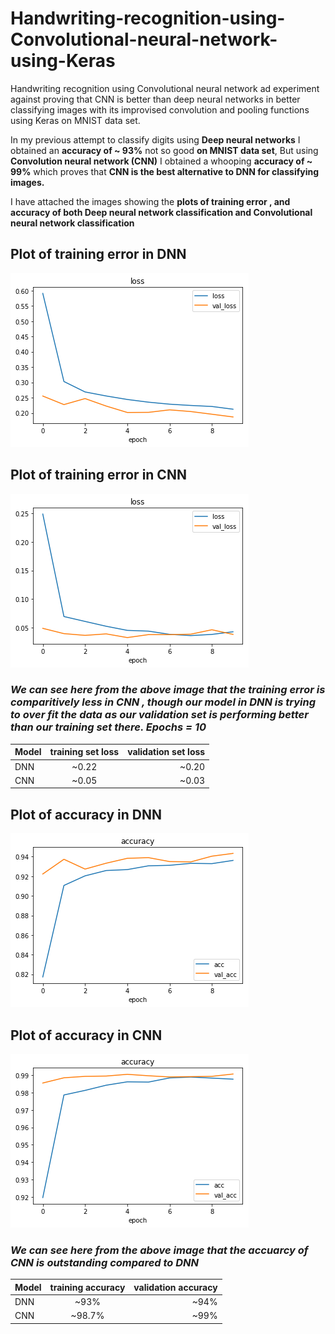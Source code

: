 # Handwriting-recognition-using-Convolutional-neural-network-using-Keras
Handwriting recognition using Convolutional neural network ad experiment against proving that 
CNN is better than deep neural networks in better classifying images with its improvised convolution and pooling functions using Keras on MNIST data set.

In my previous attempt to classify digits using **Deep neural networks** I obtained an **accuracy of ~ 93%** not so good **on MNIST data set**,
But using **Convolution neural network (CNN)** I obtained a whooping **accuracy of ~ 99%** which proves that **CNN  is the best 
alternative to DNN for classifying images.**

I have attached the images showing the **plots of training error , and accuracy of both Deep neural network classification and Convolutional 
neural network classification**

## Plot of training error in DNN
![Training error DNN](https://github.com/Sahana-M/Images/blob/master/dtr.png)

## Plot of training error in CNN
![Training error CNN](https://github.com/Sahana-M/Images/blob/master/ctr.png)

### *We can see here from the above image that the training error is comparitively less in CNN , though our model in DNN is trying to over fit the data as our validation set is performing better than our training set there. Epochs = 10*




| Model         | training set loss         | validation set loss  |
| ------------- |:-------------:| -----:|
| DNN      | ~0.22 | ~0.20 |
| CNN      | ~0.05      |   ~0.03 |



## Plot of accuracy in DNN
![Training error DNN](https://github.com/Sahana-M/Images/blob/master/dts.png)

## Plot of accuracy in CNN
![Training error CNN](https://github.com/Sahana-M/Images/blob/master/cts.png)

### *We can see here from the above image that the accuarcy of CNN is outstanding compared to DNN*




| Model         | training accuracy         | validation accuracy  |
| ------------- |:-------------:| -----:|
| DNN      | ~93% | ~94% |
| CNN      | ~98.7%      |   ~99% |
